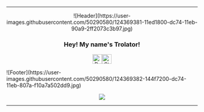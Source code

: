 <hr>
<div align="center">
 ![Header](https://user-images.githubusercontent.com/50290580/124369381-11ed1800-dc74-11eb-90a9-2ff2073c3b97.jpg)
  <h3>Hey! My name's Trolator!</h3>
  <p>
    <!-- credits: vast -->
    <div style="display: flex; justify-content: center; align-items: center;">
      <img height="25" src="https://api.visitorbadge.io/api/VisitorHit?user=trolator&countColor=%23674fc9" alt="Profile Views"/>
      <!-- <img height="25" src="https://img.shields.io/github/followers/trolator?color=674fc9&style=for-the-badge&logo=github&label=Followers" alt="Followers"/> -->
      <img height="25" src="https://img.shields.io/github/stars/trolator?color=674fc9&style=for-the-badge&logo=github&label=Stars" alt="Stars"/>
    </div>
  </p>
</div>
![Footer](https://user-images.githubusercontent.com/50290580/124369382-144f7200-dc74-11eb-807a-f10a7a502dd9.jpg)
<p align="center">
  <img src="https://github-readme-stats.vercel.app/api/?username=trolator&title_color=674fc9&text_color=9f9f9f&show_icons=true&bg_color=00000000&hide_border=true&icon_color=674fc9&hide_title=true&count_private=true" />
</p>

<hr>
